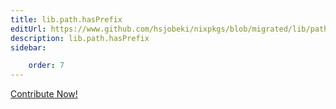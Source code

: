 ```yaml
---
title: lib.path.hasPrefix
editUrl: https://www.github.com/hsjobeki/nixpkgs/blob/migrated/lib/path/default.nix#L201C5
description: lib.path.hasPrefix
sidebar:

    order: 7
---
```


<a href="https://www.github.com/hsjobeki/nixpkgs/blob/migrated/lib/path/default.nix#L201C5">Contribute Now!</a>



